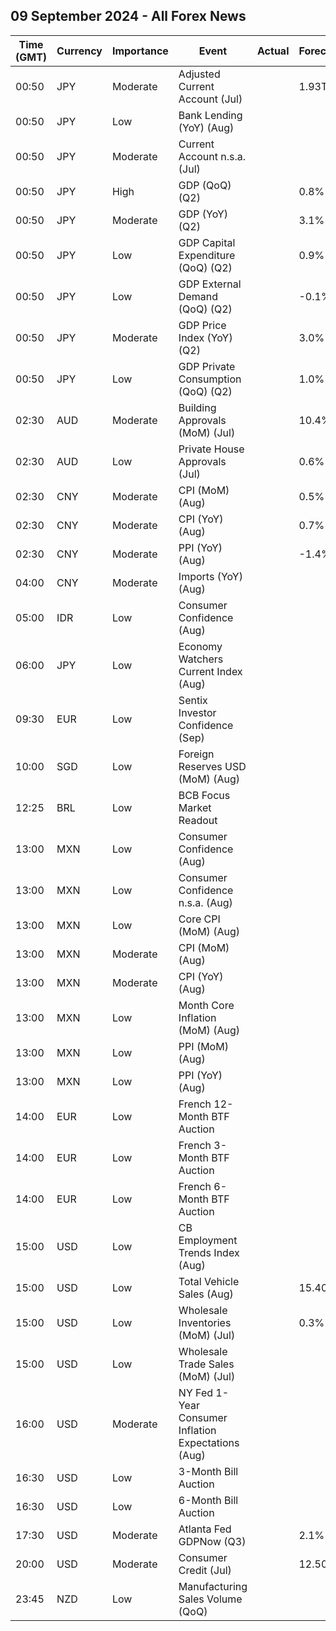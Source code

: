 ## 09 September 2024 - All Forex News

| Time (GMT) | Currency | Importance | Event | Actual | Forecast | Previous |
|------|----------|------------|-------|--------|----------|----------|
| 00:50 | JPY | Moderate | Adjusted Current Account (Jul) |  | 1.93T | 177.63T |
| 00:50 | JPY | Low | Bank Lending (YoY) (Aug) |  |  | 3.2% |
| 00:50 | JPY | Moderate | Current Account n.s.a. (Jul) |  |  | 1.534T |
| 00:50 | JPY | High | GDP (QoQ) (Q2) |  | 0.8% | 0.8% |
| 00:50 | JPY | Moderate | GDP (YoY) (Q2) |  | 3.1% | 3.1% |
| 00:50 | JPY | Low | GDP Capital Expenditure (QoQ) (Q2) |  | 0.9% | 0.9% |
| 00:50 | JPY | Low | GDP External Demand (QoQ) (Q2) |  | -0.1% | -0.1% |
| 00:50 | JPY | Moderate | GDP Price Index (YoY) (Q2) |  | 3.0% | 3.0% |
| 00:50 | JPY | Low | GDP Private Consumption (QoQ) (Q2) |  | 1.0% | 1.0% |
| 02:30 | AUD | Moderate | Building Approvals (MoM) (Jul) |  | 10.4% | -6.4% |
| 02:30 | AUD | Low | Private House Approvals (Jul) |  | 0.6% | -0.5% |
| 02:30 | CNY | Moderate | CPI (MoM) (Aug) |  | 0.5% | 0.5% |
| 02:30 | CNY | Moderate | CPI (YoY) (Aug) |  | 0.7% | 0.5% |
| 02:30 | CNY | Moderate | PPI (YoY) (Aug) |  | -1.4% | -0.8% |
| 04:00 | CNY | Moderate | Imports (YoY) (Aug) |  |  | 7.2% |
| 05:00 | IDR | Low | Consumer Confidence (Aug) |  |  | 123.4 |
| 06:00 | JPY | Low | Economy Watchers Current Index (Aug) |  |  | 47.5 |
| 09:30 | EUR | Low | Sentix Investor Confidence (Sep) |  |  | -13.9 |
| 10:00 | SGD | Low | Foreign Reserves USD (MoM) (Aug) |  |  | 378.6B |
| 12:25 | BRL | Low | BCB Focus Market Readout |  |  |  |
| 13:00 | MXN | Low | Consumer Confidence (Aug) |  |  | 46.9 |
| 13:00 | MXN | Low | Consumer Confidence n.s.a. (Aug) |  |  | 47.0 |
| 13:00 | MXN | Low | Core CPI (MoM) (Aug) |  |  | 0.32% |
| 13:00 | MXN | Moderate | CPI (MoM) (Aug) |  |  | 1.05% |
| 13:00 | MXN | Moderate | CPI (YoY) (Aug) |  |  | 5.57% |
| 13:00 | MXN | Low | Month Core Inflation (MoM) (Aug) |  |  | 4.05% |
| 13:00 | MXN | Low | PPI (MoM) (Aug) |  |  | 0.70% |
| 13:00 | MXN | Low | PPI (YoY) (Aug) |  |  | 5.50% |
| 14:00 | EUR | Low | French 12-Month BTF Auction |  |  | 2.997% |
| 14:00 | EUR | Low | French 3-Month BTF Auction |  |  | 3.462% |
| 14:00 | EUR | Low | French 6-Month BTF Auction |  |  | 3.308% |
| 15:00 | USD | Low | CB Employment Trends Index (Aug) |  |  | 109.61 |
| 15:00 | USD | Low | Total Vehicle Sales (Aug) |  | 15.40M | 15.80M |
| 15:00 | USD | Low | Wholesale Inventories (MoM) (Jul) |  | 0.3% | 0.3% |
| 15:00 | USD | Low | Wholesale Trade Sales (MoM) (Jul) |  |  | -0.6% |
| 16:00 | USD | Moderate | NY Fed 1-Year Consumer Inflation Expectations (Aug) |  |  | 3.0% |
| 16:30 | USD | Low | 3-Month Bill Auction |  |  | 4.970% |
| 16:30 | USD | Low | 6-Month Bill Auction |  |  | 4.645% |
| 17:30 | USD | Moderate | Atlanta Fed GDPNow (Q3) |  | 2.1% | 2.1% |
| 20:00 | USD | Moderate | Consumer Credit (Jul) |  | 12.50B | 8.93B |
| 23:45 | NZD | Low | Manufacturing Sales Volume (QoQ) |  |  | -0.4% |
